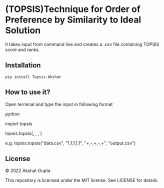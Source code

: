 # (TOPSIS)Technique for Order of Preference by Similarity to Ideal Solution 
It takes input from command line and creates a .csv file containing TOPSIS score and ranks.

## Installation
```pip install Topsis-Akshat```

## How to use it?
Open terminal and type the input in following format

python

import topsis

topsis.topsis(<InputDataFile>, <Weights>, <Impacts>, <ResultFileName>)
  
e.g.
topsis.topsis("data.csv", "1,1,1,1,1", "+,-,+,-,+", "output.csv")

## License

© 2022 Akshat Gupta

This repository is licensed under the MIT license. See LICENSE for details.
